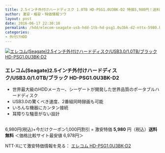 ```yaml
---
title: 2.5インチ外付けハードディスク 1.0TB HD-PSG1.0U3BK-D2 特価5,980円！送料無料！
author: 激安・格安・特価情報ツウ
layout: post
date: 2016-06-17 22:30:10
permalink: /hdd/elecom-seagate-usb-hdd-1tb-hd-psg1.0u3bk-d2-nttx-5980.html
categories:
- 外付けHDD
---
```


<div class="img-bg2 img_L">
<a href="http://px.a8.net/svt/ejp?a8mat=ZYP6S+8IMA3E+S1Q+BWGDT&#038;a8ejpredirect=http://nttxstore.jp/_II_EL15234062" target="_blank"><img border="0" alt="エレコム(Seagate)2.5インチ外付けハードディスク/USB3.0/1.0TB/ブラック HD-PSG1.0U3BK-D2" src="http://image.nttxstore.jp/l2_images/E/EL/EL15234062.jpg" data-recalc-dims="1" /></a>
</div>

### エレコム(Seagate)2.5インチ外付けハードディスク/USB3.0/1.0TB/ブラック HD-PSG1.0U3BK-D2
<!--more-->

* 世界最大級のHDDメーカー、シーゲートが開発した世界品質のポータブルハードディスク
* USB3.0の驚くべき速度、2番組同時録画も可能
* いろんな機器にカンタン接続
* 耳障りな騒音がない設計

<br clear="all" />6,980円(税込)+今だけクーポン1,000円割引 = 激安特価 <span class="tokka-price"><strong>5,980</strong></span> 円（税込）**送料無料**
＜価格比較サイト最安値 6,978円＞

NTT-Xにて激安特価情報を見る： <span class="fs150p"><a href="http://px.a8.net/svt/ejp?a8mat=ZYP6S+8IMA3E+S1Q+BWGDT&#038;a8ejpredirect=http://nttxstore.jp/_II_EL15234062" target="_blank">エレコム HD-PSG1.0U3BK-D2</a></span>

